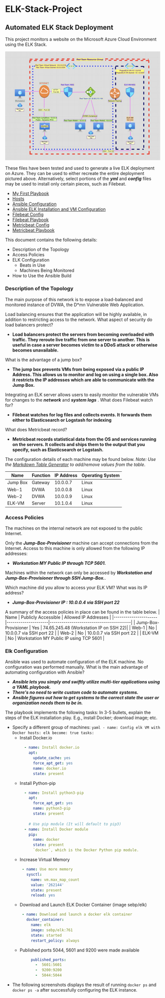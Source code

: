 # ELK-Stack-Project
## Automated ELK Stack Deployment
This project monitors a website on the Microsoft Azure Cloud Environment using the ELK Stack.

![Network Diagram](https://github.com/mabelchau/ELK-Stack-Project/blob/Main/Diagrams_and_Images/ELK_Stack_Project_Network_Diagram.png)

These files have been tested and used to generate a live ELK deployment on Azure. They can be used to either recreate the entire deployment pictured above. Alternatively, select portions of the **_yml_** and **_config_** files may be used to install only certain pieces, such as Filebeat.

* [My First Playbook](https://github.com/mabelchau/ELK-Stack-Project/blob/Main/ansible/Docker/pentest.yml "My First Playbook")
* [Hosts](https://github.com/mabelchau/ELK-Stack-Project/blob/Main/ansible/ansible-hosts/hosts "Hosts File")
* [Ansible Configuration](https://github.com/mabelchau/ELK-Stack-Project/blob/Main/ansible/ansible-hosts/ansible.cfg "Ansible Configuration File")
* [Ansible ELK Installation and VM Configuration](https://github.com/mabelchau/ELK-Stack-Project/blob/Main/ansible/ELK/elk-playbook.yml "ELK Installation and VM Configuration file")
* [Filebeat Config](https://github.com/mabelchau/ELK-Stack-Project/blob/Main/ansible/Filebeat/filebeat-config.yml "Filebeat Configuration File")
* [Filebeat Playbook](https://github.com/mabelchau/ELK-Stack-Project/blob/Main/ansible/Filebeat/filebeat-playbook.yml "Filebeat Playbook")
* [Metricbeat Config](https://github.com/mabelchau/ELK-Stack-Project/blob/Main/ansible/Metricbeat/metricbeat-config.yml "Metricbeat Configuration File")
* [Metricbeat Playbook](https://github.com/mabelchau/ELK-Stack-Project/blob/Main/ansible/Metricbeat/metricbeat-playbook.yml "Metricbeat Playbook")

This document contains the following details:
- Description of the Topology
- Access Policies
- ELK Configuration
  - Beats in Use
  - Machines Being Monitored
- How to Use the Ansible Build


### Description of the Topology

The main purpose of this network is to expose a load-balanced and monitored instance of DVWA, the D*mn Vulnerable Web Application.

Load balancing ensures that the application will be highly available, in addition to restricting access to the network.
What aspect of security do load balancers protect? 
  -  **Load balancers protect the servers from becoming overloaded with traffic. They reroute live traffic from one server to another. This is useful in case a server becomes victim to a DDoS attack or otherwise becomes unavailable.**

What is the advantage of a jump box?
 -  **The jump box prevents VMs from being exposed via a public IP Address. This allows us to monitor and log on using a single box. Also it restricts the IP addresses which are able to communicate with the Jump Box.**

Integrating an ELK server allows users to easily monitor the vulnerable VMs for changes to the **_network_** and **_system logs_** .
What does Filebeat watch for?
  -  **Filebeat watches for log files and collects events. It forwards them either to Elasticsearch or Logstash for indexing**  

What does Metricbeat record?
  -  **Metricbeat records statistical data from the OS and services running on the servers. It collects and ships them to the output that you specify, such as Elasticsearch or Logstash.**

The configuration details of each machine may be found below.
_Note: Use the [Markdown Table Generator](http://www.tablesgenerator.com/markdown_tables) to add/remove values from the table_.

| Name       | Function | IP Address | Operating System |
|------------|----------|------------|------------------|
| Jump Box   | Gateway  | 10.0.0.7   | Linux            |
| Web-1      |  DVWA    | 10.0.0.8   | Linux            |
| Web-2      |  DVWA    | 10.0.0.9   | Linux            |
| ELK-VM     | Server   | 10.1.0.4   | Linux            |

### Access Policies

The machines on the internal network are not exposed to the public Internet. 

Only the **_Jump-Box-Provisioner_** machine can accept connections from the Internet. Access to this machine is only allowed from the following IP addresses:
- **_Workstation MY Public IP through TCP 5601._**

Machines within the network can only be accessed by **_Workstation and Jump-Box-Provisioner through SSH Jump-Box._**.

Which machine did you allow to access your ELK VM? What was its IP address?
- **_Jump-Box-Provisioner IP : 10.0.0.4 via SSH port 22_**

A summary of the access policies in place can be found in the table below.
| Name                 | Publicly Accessible | Allowed IP Addresses                    |
|----------------------|---------------------|-----------------------------------------|
| Jump-Box-Provisioner | Yes                 | 74.65.245.48 (Workstation IP on SSH 22)|
| Web-1                | No                  | 10.0.0.7 via SSH port 22                |
| Web-2                | No                  | 10.0.0.7 via SSH port 22                |
| ELK-VM               | No                  | Workstation MY Public IP using TCP 5601 |

### Elk Configuration
Ansible was used to automate configuration of the ELK machine. No configuration was performed manually.
What is the main advantage of automating configuration with Ansible?  
  - **_Ansible lets you simply and swiftly utilize multi-tier applications using a YAML playbook._**
  - **_There's no need to write custom code to automate systems._**
  - **_Ansible figures out how to get systems to the correct state the user or organization needs them to be in._**

The playbook implements the following tasks:
In 3-5 bullets, explain the steps of the ELK installation play. E.g., install Docker; download image; etc.
- Specify a different group of machines:
      ```yaml
        - name: Config elk VM with Docker
          hosts: elk
          become: true
          tasks:
      ```
  - Install Docker.io
      ```yaml
        - name: Install docker.io
          apt:
            update_cache: yes
            force_apt_get: yes
            name: docker.io
            state: present
      ``` 
  - Install Python-pip
      ```yaml
        - name: Install python3-pip
          apt:
            force_apt_get: yes
            name: python3-pip
            state: present

          # Use pip module (It will default to pip3)
        - name: Install Docker module
          pip:
            name: docker
            state: present
            `docker`, which is the Docker Python pip module.
      ``` 
  - Increase Virtual Memory
      ```yaml
       - name: Use more memory
         sysctl:
           name: vm.max_map_count
           value: '262144'
           state: present
           reload: yes
      ```
  - Download and Launch ELK Docker Container (image sebp/elk)
      ```yaml
       - name: Download and launch a docker elk container
         docker_container:
           name: elk
           image: sebp/elk:761
           state: started
           restart_policy: always
      ```
  - Published ports 5044, 5601 and 9200 were made available
      ```yaml
           published_ports:
             -  5601:5601
             -  9200:9200
             -  5044:5044   
      ```
- The following screenshots displays the result of running `docker ps` and `docker ps -a` after successfully configuring the ELK instance.  
